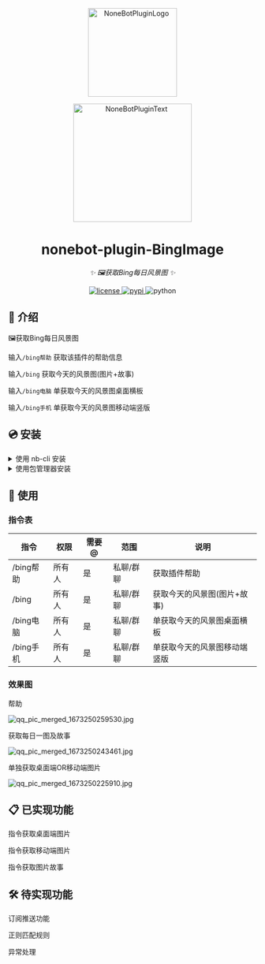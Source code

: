 <div align="center">
  <a href="https://v2.nonebot.dev/store"><img src="https://s2.loli.net/2023/01/09/gaxBHMPSNwlKWJt.png" width="180" height="180" alt="NoneBotPluginLogo"></a>
  <br>
  <p><img src="https://github.com/A-kirami/nonebot-plugin-template/blob/resources/NoneBotPlugin.svg" width="240" alt="NoneBotPluginText"></p>
</div>

<div align="center">

# nonebot-plugin-BingImage

_✨ 🖼️获取Bing每日风景图 ✨_


<a href="./LICENSE">
    <img src="https://img.shields.io/github/license/ericzhang-debug/nonebot_plugin_BingImage.svg" alt="license">
</a>
<a href="https://pypi.python.org/pypi/nonebot-plugin-example">
    <img src="https://img.shields.io/pypi/v/nonebot_plugin_BingImage.svg" alt="pypi">
</a>
<img src="https://img.shields.io/badge/python-3.8+-blue.svg" alt="python">

</div>

## 📖 介绍

🖼️获取Bing每日风景图

输入```/bing帮助``` 获取该插件的帮助信息

输入```/bing``` 获取今天的风景图(图片+故事)

输入```/bing电脑``` 单获取今天的风景图桌面横板

输入```/bing手机``` 单获取今天的风景图移动端竖版


## 💿 安装

<details>
<summary>使用 nb-cli 安装</summary>
在 nonebot2 项目的根目录下打开命令行, 输入以下指令即可安装

    nb plugin install nonebot_plugin_BingImage

</details>

<details>
<summary>使用包管理器安装</summary>
在 nonebot2 项目的插件目录下, 打开命令行, 根据你使用的包管理器, 输入相应的安装命令

<details>
<summary>pip</summary>

    pip install nonebot_plugin_BingImage
</details>
<details>
<summary>pdm</summary>

    pdm add nonebot_plugin_BingImage
</details>
<details>
<summary>poetry</summary>

    poetry add nonebot_plugin_BingImage
</details>
<details>
<summary>conda</summary>

    conda install nonebot_plugin_BingImage
</details>

打开 nonebot2 项目的 `bot.py` 文件, 在其中写入

    nonebot.load_plugin('nonebot_plugin_BingImage')

</details>

[//]: # (## ⚙️ 配置)

[//]: # ()
[//]: # (在 nonebot2 项目的`.env`文件中添加下表中的必填配置)

[//]: # ()
[//]: # (| 配置项 | 必填 | 默认值 | 说明 |)

[//]: # (|:-----:|:----:|:----:|:----:|)

[//]: # (| 配置项1 | 是 | 无 | 配置说明 |)

## 🎉 使用
### 指令表
| 指令    | 权限  | 需要@ | 范围    | 说明   |
|-------|-----|----|-------|------|
| /bing帮助  | 所有人 | 是 | 私聊/群聊 | 获取插件帮助|
| /bing | 所有人 | 是 | 私聊/群聊 | 获取今天的风景图(图片+故事)|
| /bing电脑 | 所有人 | 是 | 私聊/群聊 | 单获取今天的风景图桌面横板|
| /bing手机 | 所有人 | 是 | 私聊/群聊 | 单获取今天的风景图移动端竖版|

<!-- | 添加图片订阅 | 管理员 | 是  | 私聊/群聊 | 为群聊添加风景图订阅 |
| 删除图片订阅 | 管理员 | 是  | 私聊/群聊    | 为群聊删除风景图订阅 | -->

### 效果图

帮助

![qq_pic_merged_1673250259530.jpg](https://s2.loli.net/2023/01/09/38MHBCoQWdOsVp7.jpg)

获取每日一图及故事

![qq_pic_merged_1673250243461.jpg](https://s2.loli.net/2023/01/09/eRVrgH4bsqoNuKX.jpg)

单独获取桌面端OR移动端图片

![qq_pic_merged_1673250225910.jpg](https://s2.loli.net/2023/01/09/dJa3pGVAUMqnxSu.jpg)

## 📋 已实现功能

指令获取桌面端图片

指令获取移动端图片

指令获取图片故事

## 🛠️ 待实现功能

订阅推送功能

正则匹配规则

异常处理


